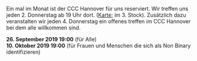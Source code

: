 Ein mal im Monat ist der CCC Hannover für uns reserviert. Wir treffen uns jeden 2. Donnerstag ab 19 Uhr dort. ([Karte](https://www.openstreetmap.org/way/28166185#map=19/52.38811/9.71793); im 3. Stock).
Zusätzlich dazu veranstalten wir jeden 4. Donnerstag ein offenes treffen im CCC Hannover bei dem alle willkommen sind.

<div class="box" markdown="1">
<strong>26. September 2019 19:00</strong> (für Alle)
<br>
<strong>10. Oktober 2019 19:00</strong> (für Frauen und Menschen die sich als Non Binary identifizieren)
</div>
